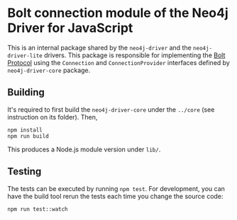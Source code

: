 # Bolt connection module of the Neo4j Driver for JavaScript

This is an internal package shared by the `neo4j-driver` and the `neo4j-driver-lite` drivers. This package is responsible for implementing the [Bolt Protocol](https://7687.org/) using the `Connection` and `ConnectionProvider` interfaces defined by `neo4j-driver-core` package.

## Building

It's required to first build the `neo4j-driver-core` under the `../core` (see instruction on its folder). Then,

```
npm install
npm run build
```

This produces a Node.js module version under `lib/`.

## Testing

The tests can be executed by running `npm test`. For development, you can have the build tool rerun the tests each time you change the source code:

```
npm run test::watch
```
